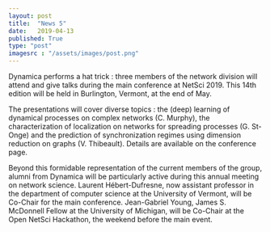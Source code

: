 ```yaml
---
layout: post
title:  "News 5"
date:   2019-04-13
published: True
type: "post"
imagesrc : "/assets/images/post.png"
---
```


Dynamica performs a hat trick : three members of the network division will attend and give talks during the main conference at NetSci 2019. This 14th edition will be held in Burlington, Vermont, at the end of May.

The presentations will cover diverse topics : the (deep) learning of dynamical processes on complex networks (C. Murphy), the characterization of localization on networks for spreading processes (G. St-Onge) and the prediction of synchronization regimes using dimension reduction on graphs (V. Thibeault). Details are available on the conference page.

Beyond this formidable representation of the current members of the group,  alumni from Dynamica will be particularly  active during this annual meeting on network science. Laurent Hébert-Dufresne, now assistant professor in the department of computer science at the University of Vermont, will be Co-Chair for the main conference. Jean-Gabriel Young, James S. McDonnell Fellow at the University of Michigan, will be Co-Chair at the Open NetSci Hackathon, the weekend before the main event.